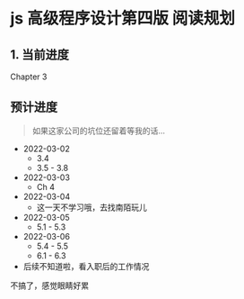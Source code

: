 <!--
 * @Author: East
 * @Date: 2022-03-01 21:28:09
 * @LastEditTime: 2022-03-06 15:17:07
 * @LastEditors: Please set LastEditors
 * @Description: 做个规划，救命，完全看不下去
 * @FilePath: \forGreaterGood\javascript\js红宝书4\plan.md
-->

# js 高级程序设计第四版 阅读规划

## 1. 当前进度

Chapter 3

## 预计进度

> 如果这家公司的坑位还留着等我的话...

- 2022-03-02
  - 3.4
  - 3.5 - 3.8
- 2022-03-03
  - Ch 4
- 2022-03-04
  - 这一天不学习哦，去找南陌玩儿
- 2022-03-05
  - 5.1 - 5.3
- 2022-03-06
  - 5.4 - 5.5
  - 6.1 - 6.3
- 后续不知道啦，看入职后的工作情况

不搞了，感觉眼睛好累
